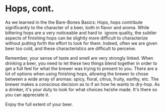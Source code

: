 Hops, cont.
===========

As we learned in the the Bare-Bones Basics: Hops, hops contribute significantly to the character of a beer, both in flavor and aroma. While bittering hops are a very noticeable and hard to  ignore quality, the subtler aspects of finishing hops can be slightly more difficult to characterize without putting forth the effort to look for them. Indeed, often we are given beer too cold, and these characteristics are difficult to perceive.

Remember, your sense of taste and smell are very strongly linked. When drinking a beer, you need to let these two things blend together in order to get a full feel for what the brewer was trying to present to you. There are a lot of options when using finishing hops, allowing the brewer to chose between a wide array of aromas: spicy, floral, citrus, fruity, earthy, etc. The brewer makes a conscious decision as to if an how he wants to dry-hop. As a drinker, it's your duty to look for what choices he/she made. It's there so you can appreciate it.

Enjoy the full extent of your beer.